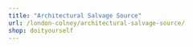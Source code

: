 ```yaml
---
title: "Architectural Salvage Source"
url: /london-colney/architectural-salvage-source/
shop: doityourself
---
```

